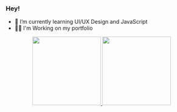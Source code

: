 ### Hey! 

- 🌱 I’m currently learning UI/UX Design and JavaScript
- 🐱‍👤 I'm Working on my portfolio


<div align="center">
  <a href="https://github.com/KarenAgg">
  <img height="180em" src="https://github-readme-stats.vercel.app/api?username=KarenAgg&show_icons=true&theme=gotham&include_all_commits=true&count_private=true"/>
  <img height="180em" src="https://github-readme-stats.vercel.app/api/top-langs/?username=KarenAgg&layout=compact&langs_count=7&theme=gotham"/>
</div>

  


